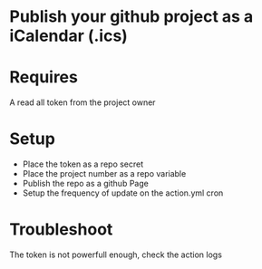 # Publish your github project as a iCalendar (.ics)

# Requires
A read all token from the project owner  

# Setup
- Place the token as a repo secret  
- Place the project number as a repo variable  
- Publish the repo as a github Page  
- Setup the frequency of update on the action.yml cron


# Troubleshoot
The token is not powerfull enough, check the action logs  
